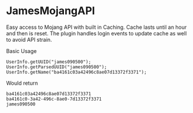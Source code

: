 # JamesMojangAPI
Easy access to Mojang API with built in Caching. Cache lasts until an hour and then is reset. The plugin handles login events to update cache as well to avoid API strain.

Basic Usage
```
UserInfo.getUUID("james090500");
UserInfo.getParsedUUID("james090500");
UserInfo.getName("ba4161c03a42496c8ae07d13372f3371");
```

Would return

```
ba4161c03a42496c8ae07d13372f3371
ba4161c0-3a42-496c-8ae0-7d13372f3371
james090500
```

